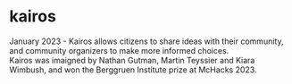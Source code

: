 # kairos
January 2023 - Kairos allows citizens to share ideas with their community, and community organizers to make more informed choices.  
Kairos was imaigned by Nathan Gutman, Martin Teyssier and Kiara Wimbush, and won the Berggruen Institute prize at McHacks 2023.
